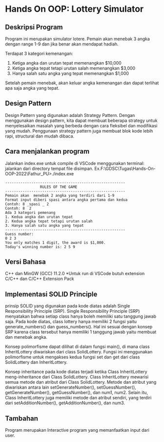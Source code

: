 # Hands On OOP: Lottery Simulator

## Deskripsi Program

Program ini merupakan simulator lotere. Pemain akan menebak 3 angka dengan range 1-9 dan jika benar akan mendapat hadiah.

Terdapat 3 kategori kemenangan:
1. Ketiga angka dan urutan tepat memenangkan $10,000
2. Ketiga angka tepat tetapi urutan salah memenangkan $3,000
3. Hanya salah satu angka yang tepat memenangkan $1,000

Setelah pemain menebak, akan keluar angka kemenangan dan dapat terlihat apa saja angka yang tepat.

## Design Pattern

Design Pattern yang digunakan adalah Strategy Pattern. Dengan menggunakan design pattern, kita dapat membuat beberapa strategy untuk menyelesaikan masalah yang berbeda dengan cara fleksibel dan modifikasi yang mudah. Penggunaan strategy pattern juga membuat blok kode lebih rapi, structural dan mudah dibaca.

## Cara menjalankan program

Jalankan index.exe untuk compile di VSCode menggunakan terminal: jalankan dari directory tempat file disimpan. Ex.F:\GDSC\Tugas\Hands-On-OOP-2022\Fathur_PU>./index.exe

```
-------------------------------------------------------
                RULES OF THE GAME
-------------------------------------------------------
Pemain akan  menebak 2 angka yang terdiri dari 1-9
Format input diberi spasi antara angka pertama dan kedua
Contoh: 8 _spasi _ 2
Contoh: 8  2
Ada 3 kategori pemenang
1. Kedua angka dan urutan tepat
2. Kedua angka tepat tetapi urutan salah
3. Hanya salah satu angka yang tepat
-------------------------------------------------------
Guess number:
0 2 3
You only matches 1 digit, the award is $1,000.
Today's winning number is: 2 5 9
```

## Versi Bahasa

C++ dan MinGW (GCC) 11.2.0
*Untuk run di VSCode butuh extension C/C++ dan C/C++ Extension Pack 

## Implementasi SOLID Principle

prinsip SOLID yang digunakan pada kode diatas adalah Single Responsibility Principle (SRP). Single Responsibility Principle (SRP) menyatakan bahwa setiap class hanya boleh memiliki satu tanggung jawab saja. Pada kode diatas, class lottery hanya memiliki 2 fungsi yaitu generate_numbers() dan guess_numbers(). Hal ini sesuai dengan konsep SRP karena class tersebut hanya memiliki 1 tanggung jawab yaitu membuat dan menebak angka.

Konsep polimorfisme dapat dilihat di dalam fungsi main(), di mana class InheritLottery diwariskan dari class SolidLottery. Fungsi ini menggunakan polimorfisme untuk mengakses kedua fungsi set dan get dari class SolidLottery dan InheritLottery.

Konsep inheritance pada kode diatas terjadi ketika Class InheritLottery meng-inheritance dari Class SolidLottery. Class InheritLottery mewarisi semua metode dan atribut dari Class SolidLottery. Metode dan atribut yang diwariskan antara lain setGenerateNumber(), setGuessNumber(), getGenerateNumber(), getGuessNumber(), dan num1, num2. Selain itu, Class InheritLottery juga memiliki metode dan atribut sendiri, yang terdiri dari setAdditionNumber(), getAdditionNumber(), dan num3.

## Tambahan

Program merupakan Interactive program yang memanfaatkan input dari user.
